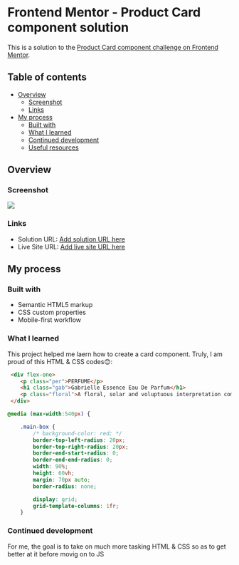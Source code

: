 # Frontend Mentor - Product Card component solution

This is a solution to the [Product Card component challenge on Frontend Mentor](https://www.frontendmentor.io/challenges/qr-code-component-iux_sIO_H).
## Table of contents

- [Overview](#overview)
  - [Screenshot](#screenshot)
  - [Links](#links)
- [My process](#my-process)
  - [Built with](#built-with)
  - [What I learned](#what-i-learned)
  - [Continued development](#continued-development)
  - [Useful resources](#useful-resources)

## Overview

### Screenshot

![](./images/dshot.png)

### Links

- Solution URL: [Add solution URL here](http://127.0.0.1:5500/#)
- Live Site URL: [Add live site URL here](https://famous-zuccutto-dce63e.netlify.app/)

## My process

### Built with

- Semantic HTML5 markup
- CSS custom properties
- Mobile-first workflow


### What I learned

This project helped me laern how to create a card component.
Truly, I am proud of this HTML & CSS codes😊:

```html
 <div flex-one>
    <p class="per">PERFUME</p>
    <h1 class="gab">Gabrielle Essence Eau De Parfum</h1>
    <p class="floral">A floral, solar and voluptuous interpretation composed by Olivier Polge, Perfumer-Creator for the House of CHANEL.</p>
 </div>
```
```css
@media (max-width:540px) {

    .main-box {
        /* background-color: red; */
        border-top-left-radius: 20px;
        border-top-right-radius: 20px;
        border-end-start-radius: 0;
        border-end-end-radius: 0;
        width: 90%;
        height: 60vh;
        margin: 70px auto;
        border-radius: none;

        display: grid;
        grid-template-columns: 1fr;
    }
```


### Continued development

For me, the goal is to take on much more tasking HTML & CSS so as to get better at it before movig on to JS

